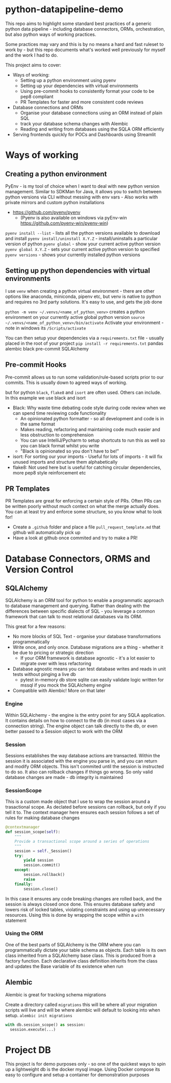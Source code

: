 # python-datapipeline-demo

This repo aims to highlight some standard best practices of a generic python data pipeline - including database connectors, ORMs, orchestration, but also 
python ways of working practices.

Some practices may vary and this is by no means a hard and fast ruleset to work by - but this repo documents what's worked well previously for myself and the work
I had to do.

This project aims to cover:
* Ways of working:
  * Setting up a python environment using pyenv
  * Setting up your dependencies with virtual environments
  * Using pre-commit hooks to consistently format your code to be pep8 compliant
  * PR Templates for faster and more consistent code reviews 
* Database connections and ORMs
  * Organise your database connections using an ORM instead of plain SQL
  * track your database schema changes with Alembic
  * Reading and writing from databases using the SQLA ORM efficiently
* Serving frontends quickly for POCs and Dashboards using Streamlit

# Ways of working

## Creating a python environment 

PyEnv - is my tool of choice when I want to deal with new python version management. Similar to SDKMan for Java, 
it allows you to switch between python versions via CLI without messing with env vars - Also works with private mirrors and 
custom python installations

* https://github.com/pyenv/pyenv  
  * (Pyenv is also available on windows via pyEnv-win https://github.com/pyenv-win/pyenv-win)

`pyenv install --list` - lists all the python versions available to download and install
`pyenv install/uninstall X.Y.Z` - install/uninstalls a particular version of python
`pyenv global` - show your current active python version
`pyenv global X.Y.Z` - sets your current active python version to specified
`pyenv versions` - shows your currently installed python versions

## Setting up python dependencies with virtual environments

I use `venv` when creating a python virtual environment - there are other options like anaconda, miniconda, pipenv etc, but venv is
native to python and requires no 3rd party solutions. It's easy to use, and gets the job done 

`python -m venv ~/.venvs/<name_of_python_venv>` creates a python environment on your currently active global python version
`source ~/.venvs/<name_of_python_venv>/bin/activate` Activate your environment - note in windows its `/Scripts/activate`

You can then setup your dependencies via a `requirements.txt` file - usually placed in the root of your project
`pip install -r requirements.txt`
pandas alembic black pre-commit SQLAlchemy

## Pre-commit Hooks
Pre-commit allows us to run some validation/rule-based scripts prior to our commits. This is usually down to agreed ways of working.

but for python `black`, `flake8` and `isort` are often used. Others can include. In this example we use black and isort  

* Black: Why waste time debating code style during code review when we can spend time reviewing code functionality
  * An opinionated python formatter - so all development and code is in the same format
  * Makes reading, refactoring and maintaining code much easier and less obstruction to comprehension
  * You can use IntelliJ/Pycharm to setup shortcuts to run this as well so you can black format whilst you write
  * "Black is opinionated so you don't have to be!"
* isort: For sorting our your imports - Useful for lots of imports - it will fix unused imports and structure them alphabetically
* flake8: Not used here but is useful for catching circular dependencies, more pep8 style reinforcement etc

## PR Templates 

PR Templates are great for enforcing a certain style of PRs. Often PRs can be written poorly without much contect on what
the merge actually does. You can at least try and enforce some structure, so you know what to look for!

* Create a `.github` folder and place a file `pull_request_template.md` that github will automatically pick up
* Have a look at github once commited and try to make a PR!

# Database Connectors, ORMS and Version Control

## SQLAlchemy
SQLAlchemy is an ORM tool for python to enable a programmatic approach to database management and querying. Rather
than dealing with the differences between specific dialects of SQL - you leverage a common framework that can talk to 
most relational databases via its ORM. 

This great for a few reasons:
* No more blocks of SQL Text - organise your database transformations programmatically 
* Write once, and only once. Database migrations are a thing - whether it be due to pricing or strategic direction
  * If your ORM framework is database agnostic - it's a lot easier to migrate over with less refactoring
* Database agnostic means you can test database writes and reads in unit tests without pinging a live db
  * pytest in-memory db store sqlite can easily validate logic written for mssql if you mock the SQLAlchemy engine
* Compatible with Alembic! More on that later

### Engine
Within SQLAlchemy - the engine is the entry point for any SQLA application. It contains details on how to connect to the db
(in most cases via a connection string). The engine object can talk directly to the db, or even better passed to a Session object
to work with the ORM
### Session
Sessions establishes the way database actions are transacted. Within the session it is associated with the engine you parse in,
and you can return and modify ORM objects. This isn't commited until the session is instructed to do so. 
It also can rollback changes if things go wrong. So only valid database changes are made - db integrity is maintained
### SessionScope
This is a custom made object that I use to wrap the session around a trasactional scope. As declated before sessions can rollback,
but only if you tell it to. The context manager here ensures each session follows a set of rules for making database changes  

```python
@contextmanager
def session_scope(self):
    """
    Provide a transactional scope around a series of operations
    """
    session = self._Session()
    try:
        yield session
        session.commit()
    except:
        session.rollback()
        raise
    finally:
        session.close()
```

In this case it ensures any code breaking changes are rolled back, and the session is always closed once done. This ensures
database safety and lowers risk of locked tables, violating constraints and using up unnecessary resources. Using this is done by 
wrapping the scope within a `with` statement  

### Using the ORM

One of the best parts of SQLAlchemy is the ORM where you can programmatically dictate your table schema as objects. Each table is
its own class inherited from a SQLAlchemy base class. This is produced from a factory function. Each declarative class definition inherits 
from the class and updates the Base variable of its existence when run 

## Alembic 

Alembic is great for tracking schema migrations

Create a directory called `migrations` this will be where all your migration scripts will live and will be where alembic will
default to looking into when setup.
`alembic init migrations`

```python 
with db.session_scope() as session:
  session.execute(...)
```


# Project DB

This project is for demo purposes only - so one of the quickest ways to spin up a lightweight db is the docker mysql image.
Using Docker compose its easy to configure and setup a container for demonstration purposes


